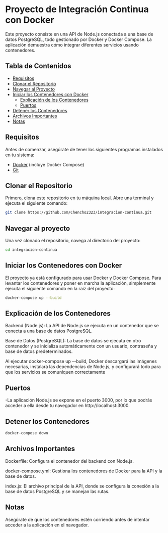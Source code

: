 # Proyecto de Integración Continua con Docker

Este proyecto consiste en una API de Node.js conectada a una base de datos PostgreSQL, todo gestionado por Docker y Docker Compose. La aplicación demuestra cómo integrar diferentes servicios usando contenedores.

## Tabla de Contenidos
- [Requisitos](#requisitos)
- [Clonar el Repositorio](#clonar-el-repositorio)
- [Navegar al Proyecto](#navegar-al-proyecto)
- [Iniciar los Contenedores con Docker](#iniciar-los-contenedores-con-docker)
  - [Explicación de los Contenedores](#explicación-de-los-contenedores)
  - [Puertos](#puertos)
- [Detener los Contenedores](#detener-los-contenedores)
- [Archivos Importantes](#archivos-importantes)
- [Notas](#notas)

## Requisitos

Antes de comenzar, asegúrate de tener los siguientes programas instalados en tu sistema:

- [Docker](https://www.docker.com/get-started) (incluye Docker Compose)
- [Git](https://git-scm.com/)

## Clonar el Repositorio

Primero, clona este repositorio en tu máquina local. Abre una terminal y ejecuta el siguiente comando:

```bash
git clone https://github.com/Chencho2323/integracion-continua.git
```
## Navegar al proyecto

Una vez clonado el repositorio, navega al directorio del proyecto:
```bash
cd integracion-continua
```
## Iniciar los Contenedores con Docker

El proyecto ya está configurado para usar Docker y Docker Compose. Para levantar los contenedores y poner en marcha la aplicación, simplemente ejecuta el siguiente comando en la raíz del proyecto:

```bash
docker-compose up --build
```

## Explicación de los Contenedores

Backend (Node.js): La API de Node.js se ejecuta en un contenedor que se conecta a una base de datos PostgreSQL.

Base de Datos (PostgreSQL): La base de datos se ejecuta en otro contenedor y se inicializa automáticamente con un usuario, contraseña y base de datos predeterminados.

Al ejecutar docker-compose up --build, Docker descargará las imágenes necesarias, instalará las dependencias de Node.js, y configurará todo para que los servicios se comuniquen correctamente

## Puertos

-La aplicación Node.js se expone en el puerto 3000, por lo que podrás acceder a ella desde tu navegador en http://localhost:3000.

## Detener los Contenedores

```bash
docker-compose down
```
## Archivos Importantes

Dockerfile: Configura el contenedor del backend con Node.js.

docker-compose.yml: Gestiona los contenedores de Docker para la API y la base de datos.

index.js: El archivo principal de la API, donde se configura la conexión a la base de datos PostgreSQL y se manejan las rutas.

## Notas

Asegúrate de que los contenedores estén corriendo antes de intentar acceder a la aplicación en el navegador.













